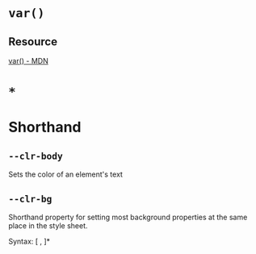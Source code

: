 # ```var()```
## Resource
[var() - MDN](https://developer.mozilla.org/en-US/docs/Web/CSS/var)

# ```*```

# Shorthand
## ```--clr-body```
Sets the color of an element's text
## ```--clr-bg```
Shorthand property for setting most background properties at the same place in the style sheet.

Syntax: [ , ]*

